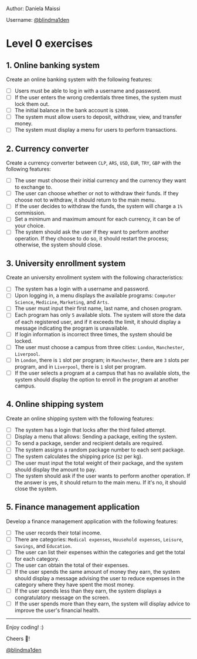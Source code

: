 Author: Daniela Maissi

Username: [@blindma1den](https://github.com/blindma1den)

# Level 0 exercises

## 1. Online banking system

Create an online banking system with the following features:

- [ ] Users must be able to log in with a username and password.
- [ ] If the user enters the wrong credentials three times, the system must lock them out.
- [ ] The initial balance in the bank account is `$2000`.
- [ ] The system must allow users to deposit, withdraw, view, and transfer money.
- [ ] The system must display a menu for users to perform transactions.

## 2. Currency converter

Create a currency converter between `CLP`, `ARS`, `USD`, `EUR`, `TRY`, `GBP` with the following features:

- [ ] The user must choose their initial currency and the currency they want to exchange to.
- [ ] The user can choose whether or not to withdraw their funds. If they choose not to withdraw, it should return to the main menu.
- [ ] If the user decides to withdraw the funds, the system will charge a `1%` commission.
- [ ] Set a minimum and maximum amount for each currency, it can be of your choice.
- [ ] The system should ask the user if they want to perform another operation. If they choose to do so, it should restart the process; otherwise, the system should close.

## 3. University enrollment system

Create an university enrollment system with the following characteristics:

- [ ] The system has a login with a username and password.
- [ ] Upon logging in, a menu displays the available programs: `Computer Science`, `Medicine`, `Marketing`, and `Arts`.
- [ ] The user must input their first name, last name, and chosen program.
- [ ] Each program has only `5` available slots. The system will store the data of each registered user, and if it exceeds the limit, it should display a message indicating the program is unavailable.
- [ ] If login information is incorrect three times, the system should be locked.
- [ ] The user must choose a campus from three cities: `London`, `Manchester`, `Liverpool`.
- [ ] In `London`, there is `1` slot per program; in `Manchester`, there are `3` slots per program, and in `Liverpool`, there is `1` slot per program.
- [ ] If the user selects a program at a campus that has no available slots, the system should display the option to enroll in the program at another campus.

## 4. Online shipping system

Create an online shipping system with the following features:

- [ ] The system has a login that locks after the third failed attempt.
- [ ] Display a menu that allows: Sending a package, exiting the system.
- [ ] To send a package, sender and recipient details are required.
- [ ] The system assigns a random package number to each sent package.
- [ ] The system calculates the shipping price (`$2` per kg).
- [ ] The user must input the total weight of their package, and the system should display the amount to pay.
- [ ] The system should ask if the user wants to perform another operation. If the answer is yes, it should return to the main menu. If it's no, it should close the system.

## 5. Finance management application

Develop a finance management application with the following features:

- [ ] The user records their total income.
- [ ] There are categories: `Medical expenses`, `Household expenses`, `Leisure`, `Savings`, and `Education`.
- [ ] The user can list their expenses within the categories and get the total for each category.
- [ ] The user can obtain the total of their expenses.
- [ ] If the user spends the same amount of money they earn, the system should display a message advising the user to reduce expenses in the category where they have spent the most money.
- [ ] If the user spends less than they earn, the system displays a congratulatory message on the screen.
- [ ] If the user spends more than they earn, the system will display advice to improve the user's financial health.

---

Enjoy coding! :)

Cheers :beers:!

[@blindma1den](https://github.com/blindma1den)